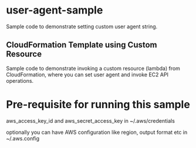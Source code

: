 # user-agent-sample
Sample code to demonstrate setting custom user agent string.

## CloudFormation Template using Custom Resource
Sample code to demonstrate invoking a custom resource (lambda) from CloudFormation, where you can set user agent and invoke EC2 API operations.

# Pre-requisite for running this sample
aws_access_key_id and aws_secret_access_key in ~/.aws/credentials

optionally you can have AWS configuration like region, output format etc in ~/.aws.config
